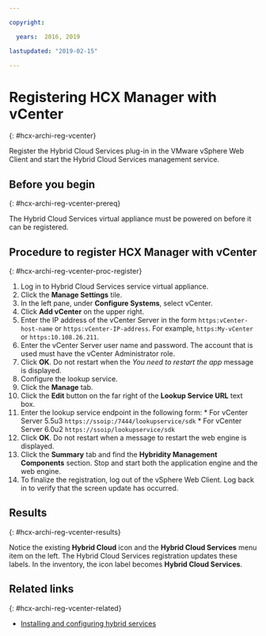 ```yaml
---

copyright:

  years:  2016, 2019

lastupdated: "2019-02-15"

---
```

# Registering HCX Manager with vCenter
{: #hcx-archi-reg-vcenter}

Register the Hybrid Cloud Services plug-in in the VMware vSphere Web Client and start the Hybrid Cloud Services management service.

## Before you begin
{: #hcx-archi-reg-vcenter-prereq}

The Hybrid Cloud Services virtual appliance must be powered on before it can be registered.

## Procedure to register HCX Manager with vCenter
{: #hcx-archi-reg-vcenter-proc-register}

1. Log in to Hybrid Cloud Services service virtual appliance.
2. Click the **Manage Settings** tile.
  1. In the left pane, under **Configure Systems**, select vCenter.
  2. Click **Add vCenter** on the upper right.
  3. Enter the IP address of the vCenter Server in the form `https:vCenter-host-name` or `https:vCenter-IP-address`. For example, `https:My-vCenter` or `https:10.108.26.211`.
  4. Enter the vCenter Server user name and password. The account that is used must have the vCenter Administrator role.
  5. Click **OK**. Do not restart when the _You need to restart the app_ message is displayed.
3. Configure the lookup service.
  1. Click the **Manage** tab.
  2. Click the **Edit** button on the far right of the **Lookup Service URL** text box.
  3. Enter the lookup service endpoint in the following form:
    * For vCenter Server 5.5u3 `https://ssoip:/7444/lookupservice/sdk`
    * For vCenter Server 6.0u2 `https://ssoip/lookupservice/sdk`
  4. Click **OK**. Do not restart when a message to restart the web engine is displayed.
4. Click the **Summary** tab and find the **Hybridity Management Components** section. Stop and start both the application engine and the web engine.
5. To finalize the registration, log out of the vSphere Web Client. Log back in to verify that the screen update has occurred.

## Results
{: #hcx-archi-reg-vcenter-results}

Notice the existing **Hybrid Cloud** icon and the **Hybrid Cloud Services** menu item on the left. The Hybrid Cloud Services registration updates these labels. In the inventory, the icon label becomes **Hybrid Cloud Services**.

## Related links
{: #hcx-archi-reg-vcenter-related}

* [Installing and configuring hybrid services](/docs/services/vmwaresolutions/archiref/hcx-archi/hcx-archi-install-cfg-hybrid.html)
